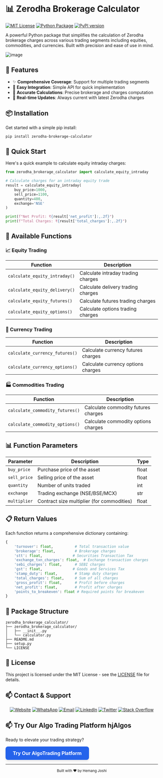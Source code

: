 # 📊 Zerodha Brokerage Calculator

[![MIT License](https://img.shields.io/badge/License-MIT-green.svg)](https://choosealicense.com/licenses/mit/)
[![Python Package](https://img.shields.io/badge/python-v3.7+-blue.svg)](https://www.python.org/)
[![PyPI version](https://badge.fury.io/py/zerodha-brokerage-calculator.svg)](https://badge.fury.io/py/zerodha-brokerage-calculator)

A powerful Python package that simplifies the calculation of Zerodha brokerage charges across various trading segments including equities, commodities, and currencies. Built with precision and ease of use in mind.


![image](https://github.com/user-attachments/assets/c14574fe-a234-423f-b553-638757ea1b3d)


## 🌟 Features

- ✨ **Comprehensive Coverage**: Support for multiple trading segments
- 🚀 **Easy Integration**: Simple API for quick implementation
- 💯 **Accurate Calculations**: Precise brokerage and charges computation
- 🔄 **Real-time Updates**: Always current with latest Zerodha charges

## 📦 Installation

Get started with a simple pip install:

```bash
pip install zerodha-brokerage-calculator
```

## 🚀 Quick Start

Here's a quick example to calculate equity intraday charges:

```python
from zerodha_brokerage_calculator import calculate_equity_intraday

# Calculate charges for an intraday equity trade
result = calculate_equity_intraday(
    buy_price=1000,
    sell_price=1100,
    quantity=400,
    exchange='NSE'
)

print(f"Net Profit: ₹{result['net_profit']:,.2f}")
print(f"Total Charges: ₹{result['total_charges']:,.2f}")
```

## 📘 Available Functions

### 📈 Equity Trading
| Function | Description |
|----------|-------------|
| `calculate_equity_intraday()` | Calculate intraday trading charges |
| `calculate_equity_delivery()` | Calculate delivery trading charges |
| `calculate_equity_futures()` | Calculate futures trading charges |
| `calculate_equity_options()` | Calculate options trading charges |

### 💱 Currency Trading
| Function | Description |
|----------|-------------|
| `calculate_currency_futures()` | Calculate currency futures charges |
| `calculate_currency_options()` | Calculate currency options charges |

### 🏭 Commodities Trading
| Function | Description |
|----------|-------------|
| `calculate_commodity_futures()` | Calculate commodity futures charges |
| `calculate_commodity_options()` | Calculate commodity options charges |

## 📊 Function Parameters

| Parameter | Description | Type |
|-----------|-------------|------|
| `buy_price` | Purchase price of the asset | float |
| `sell_price` | Selling price of the asset | float |
| `quantity` | Number of units traded | int |
| `exchange` | Trading exchange (NSE/BSE/MCX) | str |
| `multiplier` | Contract size multiplier (for commodities) | float |

## 📋 Return Values

Each function returns a comprehensive dictionary containing:

```python
{
    'turnover': float,          # Total transaction value
    'brokerage': float,         # Brokerage charges
    'stt': float,              # Securities Transaction Tax
    'exchange_txn_charges': float,  # Exchange transaction charges
    'sebi_charges': float,      # SEBI charges
    'gst': float,              # Goods and Services Tax
    'stamp_duty': float,        # Stamp duty charges
    'total_charges': float,     # Sum of all charges
    'gross_profit': float,      # Profit before charges
    'net_profit': float,        # Profit after charges
    'points_to_breakeven': float # Required points for breakeven
}
```

## 📁 Package Structure

```
zerodha_brokerage_calculator/
├── zerodha_brokerage_calculator/
│   ├── __init__.py
│   └── calculator.py
├── README.md
├── setup.py
└── LICENSE
```

## 📝 License

This project is licensed under the MIT License - see the [LICENSE](LICENSE) file for details.

## 📫 Contact & Support

<div align="center">
  
[![Website](https://img.shields.io/badge/Website-hjlabs.in-blue?style=flat-square&logo=similarweb)](https://hjlabs.in/)
[![WhatsApp](https://img.shields.io/badge/WhatsApp-Chat-green?style=flat-square&logo=whatsapp)](https://wa.me/917016525813)
[![Email](https://img.shields.io/badge/Email-hemangjoshi37a@gmail.com-red?style=flat-square&logo=gmail)](mailto:hemangjoshi37a@gmail.com)
[![LinkedIn](https://img.shields.io/badge/LinkedIn-Connect-blue?style=flat-square&logo=linkedin)](https://www.linkedin.com/in/hemang-joshi-046746aa)
[![Twitter](https://img.shields.io/badge/Twitter-Follow-blue?style=flat-square&logo=twitter)](https://twitter.com/HemangJ81509525)
[![Stack Overflow](https://img.shields.io/badge/Stack%20Overflow-Profile-orange?style=flat-square&logo=stackoverflow)](https://stackoverflow.com/users/8090050/hemang-joshi)

</div>


## 📫 Try Our Algo Trading Platform hjAlgos

Ready to elevate your trading strategy? 

<a href="https://hjalgos.hjlabs.in" style="
    display: inline-block;
    padding: 12px 24px;
    background-color: #2563EB;
    color: #FFFFFF;
    text-decoration: none;
    border-radius: 8px;
    font-weight: bold;
    font-size: 16px;
    transition: background-color 0.3s, transform 0.3s;
    box-shadow: 0 4px 6px rgba(0, 0, 0, 0.1);
">
    Try Our AlgoTrading Platform
</a>

---

<div align="center">
  <sub>Built with ❤️ by Hemang Joshi</sub>
</div>
